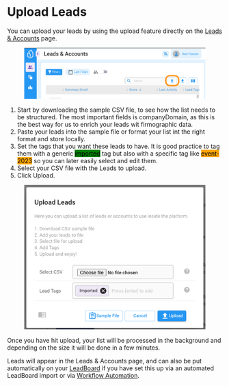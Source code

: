 # Upload Leads

You can upload your leads by using the upload feature directly on the [Leads & Accounts](../../projects.md) page.

<figure><img src="../../../.gitbook/assets/LeadBoxer_App (1).png" alt=""><figcaption></figcaption></figure>

1. Start by downloading the sample CSV file, to see how the list needs to be structured. The most important fields is companyDomain, as this is the best way for us to enrich your leads wit firmographic data.
2. Paste your leads into the sample file or format your list int the right format and store locally.
3. Set the tags that you want these leads to have. It is good practice to tag them with a generic  <mark style="background-color:green;">imported</mark> tag but also with a specific tag like <mark style="background-color:orange;">event-2023</mark> so you can later easily select and edit them.&#x20;
4. Select your CSV file with the Leads to upload.
5. Click Upload.

<figure><img src="../../../.gitbook/assets/LeadBoxer_App.png" alt=""><figcaption></figcaption></figure>

Once you have hit upload, your list will be processed in the background and depending on the size it will be done in a few minutes.

Leads will appear in the Leads & Accounts page, and can also be put automatically on your [LeadBoard](../../tasks.md) if you have set this up via an automated LeadBoard import or via [Workflow Automation](../workflow-automation.md).
